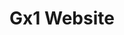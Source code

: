 ---
title: Gx1 Website
description: Hi folks, here you find my thoughts about development, security, and research.
---